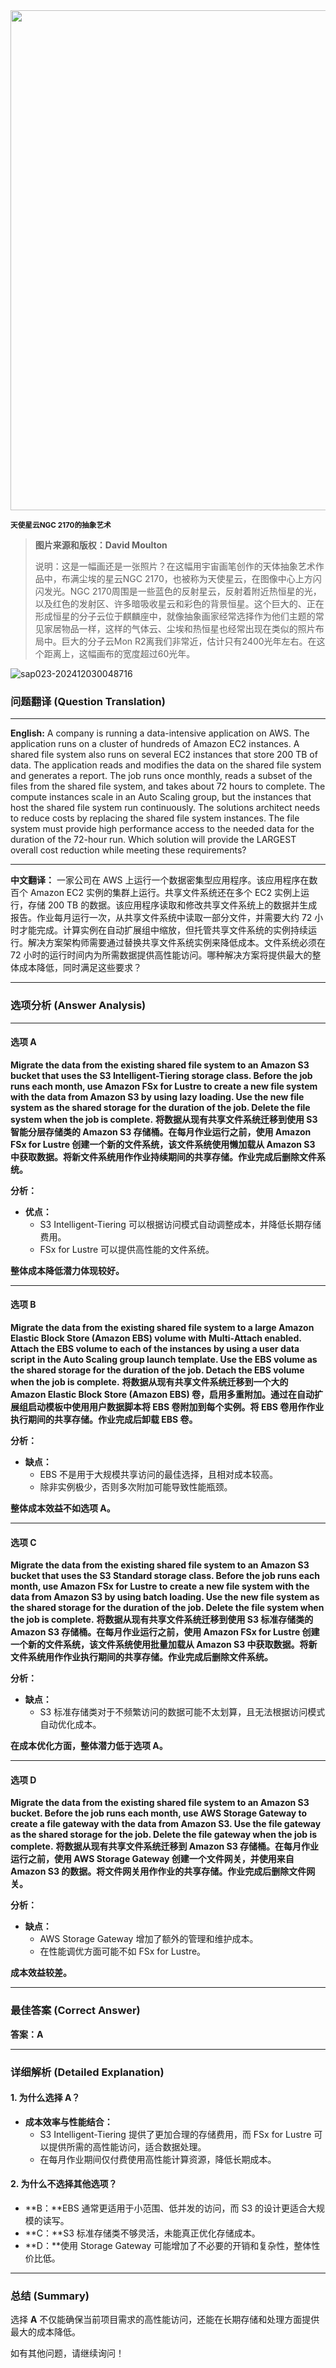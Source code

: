 <img src="https://www.bjp.org.cn/upload/image/2024/03/04/1709538468987078277.jpg" width="800" />  

<small>**天使星云NGC 2170的抽象艺术**</small>  

> **图片来源和版权：David Moulton**
>
> 说明：这是一幅画还是一张照片？在这幅用宇宙画笔创作的天体抽象艺术作品中，布满尘埃的星云NGC 2170，也被称为天使星云，在图像中心上方闪闪发光。NGC 2170周围是一些蓝色的反射星云，反射着附近热恒星的光，以及红色的发射区、许多暗吸收星云和彩色的背景恒星。这个巨大的、正在形成恒星的分子云位于麒麟座中，就像抽象画家经常选择作为他们主题的常见家居物品一样，这样的气体云、尘埃和热恒星也经常出现在类似的照片布局中。巨大的分子云Mon R2离我们非常近，估计只有2400光年左右。在这个距离上，这幅画布的宽度超过60光年。



![sap023-202412030048716](https://aea62e6.webp.li/2024/12/sap023-202412030048716.png)

### 问题翻译 (Question Translation)

------

**English:**
A company is running a data-intensive application on AWS. The application runs on a cluster of hundreds of Amazon EC2 instances. A shared file system also runs on several EC2 instances that store 200 TB of data. The application reads and modifies the data on the shared file system and generates a report. The job runs once monthly, reads a subset of the files from the shared file system, and takes about 72 hours to complete. The compute instances scale in an Auto Scaling group, but the instances that host the shared file system run continuously. The solutions architect needs to reduce costs by replacing the shared file system instances. The file system must provide high performance access to the needed data for the duration of the 72-hour run. Which solution will provide the LARGEST overall cost reduction while meeting these requirements?

------

**中文翻译：**
一家公司在 AWS 上运行一个数据密集型应用程序。该应用程序在数百个 Amazon EC2 实例的集群上运行。共享文件系统还在多个 EC2 实例上运行，存储 200 TB 的数据。该应用程序读取和修改共享文件系统上的数据并生成报告。作业每月运行一次，从共享文件系统中读取一部分文件，并需要大约 72 小时才能完成。计算实例在自动扩展组中缩放，但托管共享文件系统的实例持续运行。解决方案架构师需要通过替换共享文件系统实例来降低成本。文件系统必须在 72 小时的运行时间内为所需数据提供高性能访问。哪种解决方案将提供最大的整体成本降低，同时满足这些要求？

------

### 选项分析 (Answer Analysis)

------

#### **选项 A**

**Migrate the data from the existing shared file system to an Amazon S3 bucket that uses the S3 Intelligent-Tiering storage class. Before the job runs each month, use Amazon FSx for Lustre to create a new file system with the data from Amazon S3 by using lazy loading. Use the new file system as the shared storage for the duration of the job. Delete the file system when the job is complete.**
**将数据从现有共享文件系统迁移到使用 S3 智能分层存储类的 Amazon S3 存储桶。在每月作业运行之前，使用 Amazon FSx for Lustre 创建一个新的文件系统，该文件系统使用懒加载从 Amazon S3 中获取数据。将新文件系统用作作业持续期间的共享存储。作业完成后删除文件系统。**

**分析：**

- **优点：**
    - S3 Intelligent-Tiering 可以根据访问模式自动调整成本，并降低长期存储费用。
    - FSx for Lustre 可以提供高性能的文件系统。

**整体成本降低潜力体现较好。**

---

#### **选项 B**

**Migrate the data from the existing shared file system to a large Amazon Elastic Block Store (Amazon EBS) volume with Multi-Attach enabled. Attach the EBS volume to each of the instances by using a user data script in the Auto Scaling group launch template. Use the EBS volume as the shared storage for the duration of the job. Detach the EBS volume when the job is complete.**
**将数据从现有共享文件系统迁移到一个大的 Amazon Elastic Block Store (Amazon EBS) 卷，启用多重附加。通过在自动扩展组启动模板中使用用户数据脚本将 EBS 卷附加到每个实例。将 EBS 卷用作作业执行期间的共享存储。作业完成后卸载 EBS 卷。**

**分析：**

- **缺点：**
    - EBS 不是用于大规模共享访问的最佳选择，且相对成本较高。
    - 除非实例极少，否则多次附加可能导致性能瓶颈。

**整体成本效益不如选项 A。**

---

#### **选项 C**

**Migrate the data from the existing shared file system to an Amazon S3 bucket that uses the S3 Standard storage class. Before the job runs each month, use Amazon FSx for Lustre to create a new file system with the data from Amazon S3 by using batch loading. Use the new file system as the shared storage for the duration of the job. Delete the file system when the job is complete.**
**将数据从现有共享文件系统迁移到使用 S3 标准存储类的 Amazon S3 存储桶。在每月作业运行之前，使用 Amazon FSx for Lustre 创建一个新的文件系统，该文件系统使用批量加载从 Amazon S3 中获取数据。将新文件系统用作作业执行期间的共享存储。作业完成后删除文件系统。**

**分析：**

- **缺点：**
    - S3 标准存储类对于不频繁访问的数据可能不太划算，且无法根据访问模式自动优化成本。

**在成本优化方面，整体潜力低于选项 A。**

---

#### **选项 D**

**Migrate the data from the existing shared file system to an Amazon S3 bucket. Before the job runs each month, use AWS Storage Gateway to create a file gateway with the data from Amazon S3. Use the file gateway as the shared storage for the job. Delete the file gateway when the job is complete.**
**将数据从现有共享文件系统迁移到 Amazon S3 存储桶。在每月作业运行之前，使用 AWS Storage Gateway 创建一个文件网关，并使用来自 Amazon S3 的数据。将文件网关用作作业的共享存储。作业完成后删除文件网关。**

**分析：**

- **缺点：**
    - AWS Storage Gateway 增加了额外的管理和维护成本。
    - 在性能调优方面可能不如 FSx for Lustre。

**成本效益较差。**

---

### 最佳答案 (Correct Answer)

**答案：A**

------

### 详细解析 (Detailed Explanation)

#### **1. 为什么选择 A？**

- **成本效率与性能结合：**
    - S3 Intelligent-Tiering 提供了更加合理的存储费用，而 FSx for Lustre 可以提供所需的高性能访问，适合数据处理。
    - 在每月作业期间仅付费使用高性能计算资源，降低长期成本。

#### **2. 为什么不选择其他选项？**

- **B：**EBS 通常更适用于小范围、低并发的访问，而 S3 的设计更适合大规模的读写。
- **C：**S3 标准存储类不够灵活，未能真正优化存储成本。
- **D：**使用 Storage Gateway 可能增加了不必要的开销和复杂性，整体性价比低。

------

### 总结 (Summary)

选择 **A** 不仅能确保当前项目需求的高性能访问，还能在长期存储和处理方面提供最大的成本降低。

如有其他问题，请继续询问！
